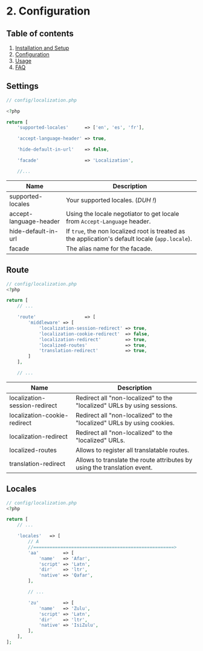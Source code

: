# 2. Configuration

## Table of contents

  1. [Installation and Setup](1-Installation-and-Setup.md)
  2. [Configuration](2-Configuration.md)
  3. [Usage](3-Usage.md)
  4. [FAQ](4-FAQ.md)
  
## Settings

```php
// config/localization.php

<?php

return [
    'supported-locales'      => ['en', 'es', 'fr'],

    'accept-language-header' => true,

    'hide-default-in-url'    => false,

    'facade'                 => 'Localization',

    //...
```

| Name                   | Description                                                                                      |
| ---------------------- | ------------------------------------------------------------------------------------------------ |
| supported-locales      | Your supported locales. (*DUH !*)                                                                |
| accept-language-header | Using the locale negotiator to get locale from `Accept-Language` header.                         |
| hide-default-in-url    | If `true`, the non localized root is treated as the application's default locale (`app.locale`). |
| facade                 | The alias name for the facade.                                                                   |

## Route

```php
// config/localization.php
<?php

return [
    // ...

    'route'                  => [
        'middleware' => [
            'localization-session-redirect' => true,
            'localization-cookie-redirect'  => false,
            'localization-redirect'         => true,
            'localized-routes'              => true,
            'translation-redirect'          => true,
        ]
    ],

    // ...
```

| Name                          | Description                                                              |
| ----------------------------- | ------------------------------------------------------------------------ |
| localization-session-redirect | Redirect all "non-localized" to the "localized" URLs by using sessions.  |
| localization-cookie-redirect  | Redirect all "non-localized" to the "localized" URLs by using cookies.   |
| localization-redirect         | Redirect all "non-localized" to the "localized" URLs.                    |
| localized-routes              | Allows to register all translatable routes.                              |
| translation-redirect          | Allows to translate the route attributes by using the translation event. |

## Locales

```php
// config/localization.php
<?php

return [
    // ...

    'locales'   => [
        // A
        //====================================================>
        'aa'         => [
            'name'   => 'Afar',
            'script' => 'Latn',
            'dir'    => 'ltr',
            'native' => 'Qafar',
        ],

        // ...

        'zu'         => [
            'name'   => 'Zulu',
            'script' => 'Latn',
            'dir'    => 'ltr',
            'native' => 'IsiZulu',
        ],
    ],
];
```
